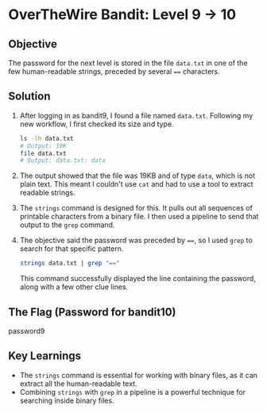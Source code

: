 # OverTheWire Bandit: Level 9 -> 10

## Objective
The password for the next level is stored in the file `data.txt` in one of the few human-readable strings, preceded by several `==` characters.

## Solution
1.  After logging in as bandit9, I found a file named `data.txt`. Following my new workflow, I first checked its size and type.
    
    ```bash
    ls -lh data.txt
    # Output: 19K
    file data.txt
    # Output: data.txt: data
    ```

2.  The output showed that the file was 19KB and of type `data`, which is not plain text. This meant I couldn't use `cat` and had to use a tool to extract readable strings.

3.  The `strings` command is designed for this. It pulls out all sequences of printable characters from a binary file. I then used a pipeline to send that output to the `grep` command.

4.  The objective said the password was preceded by `==`, so I used `grep` to search for that specific pattern.
    
    ```bash
    strings data.txt | grep "=="
    ```
    
    This command successfully displayed the line containing the password, along with a few other clue lines.

## The Flag (Password for bandit10)
password9

## Key Learnings
-   The `strings` command is essential for working with binary files, as it can extract all the human-readable text.
-   Combining `strings` with `grep` in a pipeline is a powerful technique for searching inside binary files.
